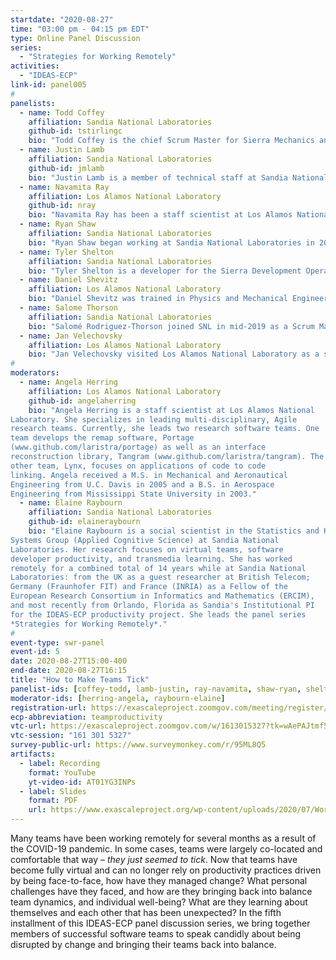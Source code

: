```yaml
---
startdate: "2020-08-27"
time: "03:00 pm - 04:15 pm EDT"
type: Online Panel Discussion
series:
  - "Strategies for Working Remotely"
activities:
  - "IDEAS-ECP"
link-id: panel005
#
panelists:
  - name: Todd Coffey
    affiliation: Sandia National Laboratories
    github-id: tstirlingc
    bio: "Todd Coffey is the chief Scrum Master for Sierra Mechanics and works with the Scrum Masters for all 10 Scrum/Agile teams in Sierra at Sandia National Laboratories.  He has a background in applied mathematics and has been involved in Sierra as a code developer and various Scrum Master roles for almost a decade.  Todd has taken some classes at the school of Hard Knocks in meeting facilitation as a means toward effective collaboration across larger groups. He plans to continue learning through his mistakes."
  - name: Justin Lamb
    affiliation: Sandia National Laboratories
    github-id: jmlamb
    bio: "Justin Lamb is a member of technical staff at Sandia National Laboratories in the Scientific Applications and User Support Department. He works closely with scientific software developers working on the Sierra code suite. He helps enable high performing agile software development as the Scrum Master for the Sierra Thermal Fluid Team, and he assists the Sierra user community in a technical user support role. Aside from this, he has worked with the Sandia HPC PRO Team enabling scientific applications to run more effectively on Sandia’s HPC clusters."
  - name: Navamita Ray
    affiliation: Los Alamos National Laboratory
    github-id: nray
    bio: "Navamita Ray has been a staff scientist at Los Alamos National Laboratory since 2018. Her background  is in applied mathematics and she specializes in developing numerical methods for scientific and high performance computing. She joined the Portage team in 2017 as a Post Doc and continues to develop code for the team. Her current interests include development of advection-based remapping strategies and their testing in Portage. Aside from Portage, she also works on developing mesh data structures in advanced runtimes which target the heterogenous architectures for exascale computing."
  - name: Ryan Shaw
    affiliation: Sandia National Laboratories
    bio: "Ryan Shaw began working at Sandia National Laboratories in 2012 and has provided technical support to the Sierra suite of multiphysics simulation codes. Ryan volunteered to be a scrum master in 2014 when the previous one left the group, but he didn’t really recognize the value of a scrum master until 2017 after working with two other teams and realizing that solving people problems was just as enjoyable for him as solving engineering problems. Ryan currently serves as scrum master for two teams and works to influence Sandia with his expertise and enthusiasm in helping others more effectively deliver product."
  - name: Tyler Shelton
    affiliation: Sandia National Laboratories
    bio: "Tyler Shelton is a developer for the Sierra Development Operations (DevOps) team, as well as Scrum Master for the Sierra Next Generation Programming (NGP) team. He started work with the DevOps team in 2015 as an intern where he has continued to assist in the growth of development tools for running on High Performance Computers. He recently became a Scrum Master for the NGP team to help improve group collaboration, process efficiencies, and the overall health of the team."
  - name: Daniel Shevitz
    affiliation: Los Alamos National Laboratory
    bio: "Daniel Shevitz was trained in Physics and Mechanical Engineering, but over the years has worked in control theory, system identification, finance, CFD, risk analysis, and other fields. The only common element in all these endeavors has been a heavy reliance on computers and programming. After having spent most of his career working as a sole developer on small projects, he has in the last three years needed to learn modern workflows on multi-developer teams. Learning collaborative software development late in his career will hopefully allow him to provide some different insights on working remotely."
  - name: Salome Thorson
    affiliation: Sandia National Laboratories
    bio: "Salomé Rodriguez-Thorson joined SNL in mid-2019 as a Scrum Master for 2 Sierra Scrum/Agile teams. She also consults with Sandia’s Agile Community of Practice and the Corporate PMO’s Agile Center of Excellence to empower teams to realize exceptional agility in the national interest. Salomé has 15+ years of expertise in driving workforce adoption of enterprise deployments for IT software initiatives and in designing and delivering technical and soft-skills training programs in the energy and banking sectors. She holds a BA in Economics &amp; Political Science from Yale University and an M.S. in Organization Development from the University of San Francisco."
  - name: Jan Velechovsky
    affiliation: Los Alamos National Laboratory
    bio: "Jan Velechovsky visited Los Alamos National Laboratory as a summer student in 2011. He returned as a research scientist in numerical methods for hydrodynamics in 2015. In the meantime, he finished his Ph.D. under dual supervision of the University of Bordeaux and of the Czech Technical University in Prague, which often required working remotely. Jan was exposed to agile framework for software development when he joined the Portage team in 2017. Since March, Jan has been working from home with an intermittent help from his two-year-old daughter."
#
moderators:
  - name: Angela Herring
    affiliation: Los Alamos National Laboratory
    github-id: angelaherring
    bio: "Angela Herring is a staff scientist at Los Alamos National
Laboratory. She specializes in leading multi-disciplinary, Agile
research teams. Currently, she leads two research software teams. One
team develops the remap software, Portage
(www.github.com/laristra/portage) as well as an interface
reconstruction library, Tangram (www.github.com/laristra/tangram). The
other team, Lynx, focuses on applications of code to code
linking. Angela received a M.S. in Mechanical and Aeronautical
Engineering from U.C. Davis in 2005 and a B.S. in Aerospace
Engineering from Mississippi State University in 2003."
  - name: Elaine Raybourn
    affiliation: Sandia National Laboratories
    github-id: elaineraybourn
    bio: "Elaine Raybourn is a social scientist in the Statistics and Human
Systems Group (Applied Cognitive Science) at Sandia National
Laboratories. Her research focuses on virtual teams, software
developer productivity, and transmedia learning. She has worked
remotely for a combined total of 14 years while at Sandia National
Laboratories: from the UK as a guest researcher at British Telecom;
Germany (Fraunhofer FIT) and France (INRIA) as a Fellow of the
European Research Consortium in Informatics and Mathematics (ERCIM),
and most recently from Orlando, Florida as Sandia's Institutional PI
for the IDEAS-ECP productivity project. She leads the panel series
*Strategies for Working Remotely*."
#
event-type: swr-panel
event-id: 5
date: 2020-08-27T15:00-400
end-date: 2020-08-27T16:15
title: "How to Make Teams Tick"
panelist-ids: [coffey-todd, lamb-justin, ray-navamita, shaw-ryan, shelton-tyler, shevitz-daniel, thorson-salome, velechovsky-jan]
moderator-ids: [herring-angela, raybourn-elaine]
registration-url: https://exascaleproject.zoomgov.com/meeting/register/vJIsdOmpqzgoHa33SfpQHh2HUPfvDpMYCGk
ecp-abbreviation: teamproductivity
vtc-url: https://exascaleproject.zoomgov.com/w/1613015327?tk=wAePAJtmf5luduRLIoVFhQ-8MI1AwKMs2ijgpNqx04c.DQIAAAAAYCSpHxZWaGo3NjhYbVRTNnJJZmY4eXlHQ1ZnAAAAAAAAAAAAAAAAAAAAAAAAAAAA&pwd=KzJxMTkxeEQwZEhaZEpNNzJpQ0FLUT09
vtc-session: "161 301 5327"
survey-public-url: https://www.surveymonkey.com/r/95ML8Q5
artifacts:
  - label: Recording
    format: YouTube
    yt-video-id: AT01YG3INPs
  - label: Slides
    format: PDF
    url: https://www.exascaleproject.org/wp-content/uploads/2020/07/WorkingRemotelyPanel-Teams_Tick.pdf
---
```

Many teams have been working remotely for several months as a result of the COVID-19 pandemic. In some cases, teams were largely co-located and comfortable that way – *they just seemed to tick*. Now that teams have become fully virtual and can no longer rely on productivity practices driven by being face-to-face, how have they managed change? What personal challenges have they faced, and how are they bringing back into balance team dynamics, and individual well-being? What are they learning about themselves and each other that has been unexpected? In the fifth installment of this IDEAS-ECP panel discussion series, we bring together members of successful software teams to speak candidly about being disrupted by change and bringing their teams back into balance.
